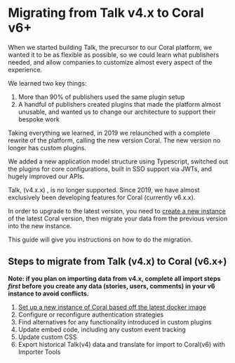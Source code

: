 # Migrating from Talk v4.x to Coral v6+

When we started building Talk, the precursor to our Coral platform, we wanted it to be as flexible as possible, so we could learn what publishers needed, and allow companies to customize almost every aspect of the experience.

We learned two key things:

1. More than 90% of publishers used the same plugin setup
2. A handful of publishers created plugins that made the platform almost unusable, and wanted us to change our architecture to support their bespoke work

Taking everything we learned, in 2019 we relaunched with a complete rewrite of the platform, calling the new version Coral. The new version no longer has custom plugins.

We added a new application model structure using Typescript, switched out the plugins for core configurations, built in SSO support via JWTs, and hugely improved our APIs.

Talk, (v4.x.x) , is no longer supported. Since 2019, we have almost exclusively been developing features for Coral (currently v6.x.x).

In order to upgrade to the latest version, you need to [create a new instance](https://docs.coralproject.net/) of the latest Coral version, then migrate your data from the previous version into the new instance.

This guide will give you instructions on how to do the migration.

## Steps to migrate from Talk (v4.x) to Coral (v6.x+)

**Note: if you plan on importing data from v4.x, complete all import steps _first_ before you create any data (stories, users, comments) in your v6 instance to avoid conflicts.**

1. [Set up a new instance of Coral based off the latest docker image](https://docs.coralproject.net/)
2. Configure or reconfigure authentication strategies
3. Find alternatives for any functionality introduced in custom plugins
4. Update embed code, including any custom event tracking
5. Update custom CSS
6. Export historical Talk(v4) data and translate for import to Coral(v6) with Importer Tools
